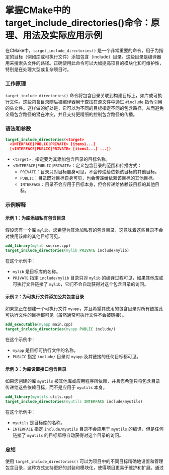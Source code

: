 # 掌握CMake中的target_include_directories()命令：原理、用法及实际应用示例

在CMake中，`target_include_directories()` 是一个非常重要的命令，用于为指定的目标（例如库或可执行文件）添加包含（include）目录。这些目录是编译器用来搜索头文件的路径。正确使用此命令可以大幅提高项目的模块化和可维护性，特别是在处理大型或复杂项目时。

### 工作原理

`target_include_directories()` 命令将包含目录关联到构建目标上，如库或可执行文件。这些包含目录随后被编译器用于查找在源文件中通过 `#include` 指令引用的头文件。这样做的好处是，它可以为不同的目标指定不同的包含路径，从而避免全局包含路径的潜在冲突，并且支持更精细的控制包含路径的传播。

### 语法和参数

```cmake
target_include_directories(<target>
  <INTERFACE|PUBLIC|PRIVATE> [items1...]
  [<INTERFACE|PUBLIC|PRIVATE> [items2...] ...])
```

- `<target>`：指定要为其添加包含目录的目标名称。
- `<INTERFACE|PUBLIC|PRIVATE>`：定义包含目录的范围和传播方式：
  - `PRIVATE`：目录只对目标自身可见，不会传递给依赖该目标的其他目标。
  - `PUBLIC`：目录既对目标自身可见，也会传递给依赖该目标的其他目标。
  - `INTERFACE`：目录不会应用于目标本身，但会传递给依赖该目标的其他目标。

### 示例解释

#### 示例 1：为库添加私有包含目录

假设您有一个库 `mylib`，您希望为其添加私有的包含目录，这意味着这些目录不会对使用该库的其他目标可见。

```cmake
add_library(mylib source.cpp)
target_include_directories(mylib PRIVATE include/mylib)
```

在这个示例中：
- `mylib` 是目标库的名称。
- `PRIVATE` 指定 `include/mylib` 目录只对 `mylib` 的编译过程可见，如果其他库或可执行文件链接了 `mylib`，它们不会自动获得对这个包含目录的访问。

#### 示例 2：为可执行文件添加公共包含目录

如果您正在创建一个可执行文件 `myapp`，并且希望其使用的包含目录对所有链接此可执行文件的目标都可见（虽然通常可执行文件不会被链接）。

```cmake
add_executable(myapp main.cpp)
target_include_directories(myapp PUBLIC include/)
```

在这个示例中：
- `myapp` 是目标可执行文件的名称。
- `PUBLIC` 指定 `include/` 目录对 `myapp` 及其链接的任何目标都可见。

#### 示例 3：为库设置接口包含目录

如果您创建的库 `myutils` 被其他库或应用程序所依赖，并且您希望只将包含目录传递给这些依赖目标，而不是应用于 `myutils` 本身。

```cmake
add_library(myutils utils.cpp)
target_include_directories(myutils INTERFACE include/myutils)
```

在这个示例中：
- `myutils` 是目标库的名称。
- `INTERFACE` 指定 `include/myutils` 目录不会应用于 `myutils` 的编译，但是任何链接了 `myutils` 的目标都将自动获得对这个目录的访问。

### 总结

使用 `target_include_directories()` 可以为项目中的不同目标精确地设置和管理包含目录，这种方式支持更好的封装和模块化，使得项目更易于维护和扩展。通过